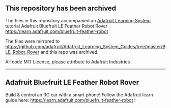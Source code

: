 ## This repository has been archived

The files in this repository accompanied an [Adafruit Learning System](https://learn.adafruit.com) tutorial
Adafruit Bluefruit LE Feather Robot Rover 
https://learn.adafruit.com/bluefruit-feather-robot

The files were mirrored to https://github.com/adafruit/Adafruit_Learning_System_Guides/tree/master/BLE_Robot_Rover 
and this repo was archived.

All code MIT License, please attribute to Adafruit Industries

--------------------------------
## Adafruit Bluefruit LE Feather Robot Rover

Build & control an RC car with a smart phone! Follow the Adafruit learn guide here: https://learn.adafruit.com/bluefruit-feather-robot !
